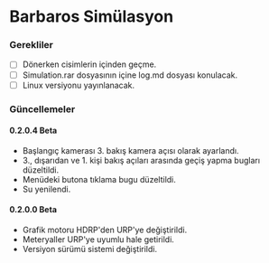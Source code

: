 # Barbaros Simülasyon

### Gerekliler
- [ ] Dönerken cisimlerin içinden geçme.
- [ ] Simulation.rar dosyasının içine log.md dosyası konulacak.
- [ ] Linux versiyonu yayınlanacak.

### Güncellemeler

#### 0.2.0.4 Beta
- Başlangıç kamerası 3. bakış kamera açısı olarak ayarlandı.
- 3., dışarıdan ve 1. kişi bakış açıları arasında geçiş yapma bugları düzeltildi.
- Menüdeki butona tıklama bugu düzeltildi.
- Su yenilendi.

#### 0.2.0.0 Beta
- Grafik motoru HDRP'den URP'ye değiştirildi.
- Meteryaller URP'ye uyumlu hale getirildi.
- Versiyon sürümü sistemi değiştirildi.
